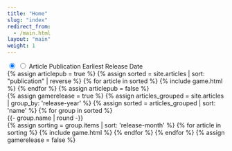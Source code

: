 ```yaml
---
title: "Home"
slug: "index"
redirect_from:
  - /main.html
layout: "main"
weight: 1
---
```

<input class="list_input" type="radio" id="pub" name="grouplist" checked="checked">
<input class="list_input" type="radio" id="rel" name="grouplist">
<label class="list_labelpublication" for="pub">
  <span class="list_span">Article Publication</span>
</label>
<label class="list_labelrelease" for="rel">
  <span class="list_span">Earliest Release Date</span>
</label>
<section class="list_publication">
{% assign articlepub = true %}
{% assign sorted = site.articles | sort: "publication" | reverse %}
{% for article in sorted %}
  {% include game.html %}
{% endfor %}
{% assign articlepub = false %}
</section>
<section class="list_release">
{% assign gamerelease = true %}
{% assign articles_grouped = site.articles | group_by: 'release-year' %}
{% assign sorted = articles_grouped | sort: 'name' %}
{% for group in sorted %}
  <div class="list_year" id="year{{ group.name | round }}">
  {{- group.name | round -}}
  </div>
  {% assign sorting = group.items | sort: 'release-month' %}
  {% for article in sorting %}
    {% include game.html %}
  {% endfor %}
{% endfor %}
{% assign gamerelease = false %}
<script>
var imgs = document.getElementsByClassName('dmg-apee');
for (var i = 0; i < imgs.length; i++) {
  var num = Math.floor(Math.random() * 2 + 1);
  imgs[i].src = '/assets/dmg-apee/dmg-apee-start-' + num + '.png';
}
</script>